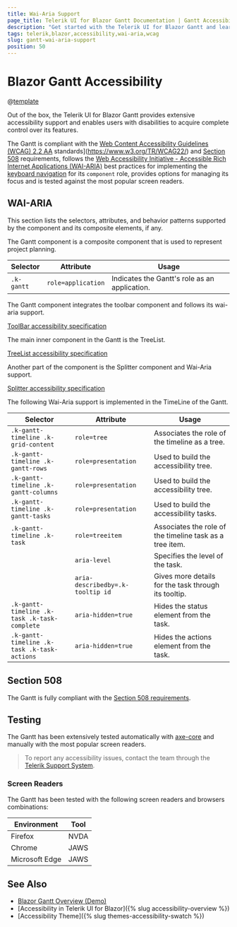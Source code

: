 ```yaml
---
title: Wai-Aria Support
page_title: Telerik UI for Blazor Gantt Documentation | Gantt Accessibility
description: "Get started with the Telerik UI for Blazor Gantt and learn about its accessibility support for WAI-ARIA, Section 508, and WCAG 2.2."
tags: telerik,blazor,accessibility,wai-aria,wcag
slug: gantt-wai-aria-support 
position: 50 
---
```


# Blazor Gantt Accessibility

@[template](/_contentTemplates/common/parameters-table-styles.md#table-layout)



Out of the box, the Telerik UI for Blazor Gantt provides extensive accessibility support and enables users with disabilities to acquire complete control over its features.


The Gantt is compliant with the [Web Content Accessibility Guidelines (WCAG) 2.2  AA](https://www.w3.org/TR/WCAG22/) standards](https://www.w3.org/TR/WCAG22/) and [Section 508](http://www.section508.gov/) requirements, follows the [Web Accessibility Initiative - Accessible Rich Internet Applications (WAI-ARIA)](https://www.w3.org/WAI/ARIA/apg/) best practices for implementing the [keyboard navigation](#keyboard-navigation) for its `component` role, provides options for managing its focus and is tested against the most popular screen readers.

## WAI-ARIA


This section lists the selectors, attributes, and behavior patterns supported by the component and its composite elements, if any.


The Gantt component is a composite component that is used to represent project planning.

| Selector | Attribute | Usage |
| -------- | --------- | ----- |
| `.k-gantt` | `role=application` | Indicates the Gantt's role as an application. |


The Gantt component integrates the toolbar component and follows its wai-aria support.

[ToolBar accessibility specification]({{toolbar_a11y_link}})


The main inner component in the Gantt is the TreeList.

[TreeList accessibility specification]({{treelist_a11y_link}})


Another part of the component is the Splitter component and Wai-Aria support.

[Splitter accessibility specification]({{splitter_a11y_link}})


The following Wai-Aria support is implemented in the TimeLine of the Gantt.

| Selector | Attribute | Usage |
| -------- | --------- | ----- |
| `.k-gantt-timeline .k-grid-content` | `role=tree` | Associates the role of the timeline as a tree. |
| `.k-gantt-timeline .k-gantt-rows` | `role=presentation` | Used to build the accessibility tree. |
| `.k-gantt-timeline .k-gantt-columns` | `role=presentation` | Used to build the accessibility tree. |
| `.k-gantt-timeline .k-gantt-tasks` | `role=presentation` | Used to build the accessibility tasks. |
| `.k-gantt-timeline .k-task` | `role=treeitem` | Associates the role of the timeline task as a tree item. |
|  | `aria-level` | Specifies the level of the task. |
|  | `aria-describedby=.k-tooltip id` | Gives more details for the task through its tooltip. |
| `.k-gantt-timeline .k-task .k-task-complete` | `aria-hidden=true` | Hides the status element from the task. |
| `.k-gantt-timeline .k-task .k-task-actions` | `aria-hidden=true` | Hides the actions element from the task. |

## Section 508


The Gantt is fully compliant with the [Section 508 requirements](http://www.section508.gov/).

## Testing


The Gantt has been extensively tested automatically with [axe-core](https://github.com/dequelabs/axe-core) and manually with the most popular screen readers.

> To report any accessibility issues, contact the team through the [Telerik Support System](https://www.telerik.com/account/support-center).

### Screen Readers


The Gantt has been tested with the following screen readers and browsers combinations:

| Environment | Tool |
| ----------- | ---- |
| Firefox | NVDA |
| Chrome | JAWS |
| Microsoft Edge | JAWS |



## See Also

* [Blazor Gantt Overview (Demo)](https://demos.telerik.com/blazor-ui/gantt/overview)
* [Accessibility in Telerik UI for Blazor]({% slug accessibility-overview %})
* [Accessibility Theme]({% slug themes-accessibility-swatch %})